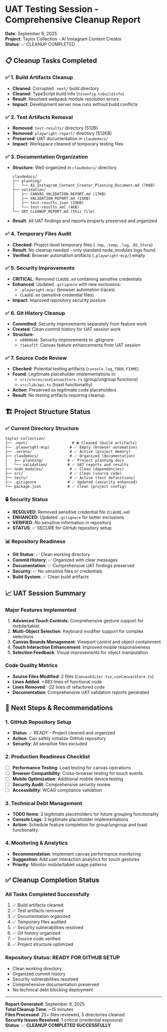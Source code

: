# UAT Testing Session - Comprehensive Cleanup Report

**Date**: September 9, 2025  
**Project**: Taylor Collection - AI Instagram Content Creator  
**Status**: ✅ CLEANUP COMPLETED

## 📋 Cleanup Tasks Completed

### ✅ 1. Build Artifacts Cleanup
- **Cleaned**: Corrupted `.next/` build directory 
- **Cleaned**: TypeScript build info (`tsconfig.tsbuildinfo`)
- **Result**: Resolved webpack module resolution errors
- **Impact**: Development server now runs without build conflicts

### ✅ 2. Test Artifacts Removal  
- **Removed**: `test-results/` directory (512B)
- **Removed**: `playwright-report/` directory (512KB)
- **Preserved**: UAT documentation in `claudedocs/`
- **Impact**: Workspace cleaned of temporary testing files

### ✅ 3. Documentation Organization
- **Structure**: Well-organized in `claudedocs/` directory
  ```
  claudedocs/
  ├── planning/
  │   └── AI_Instagram_Content_Creator_Planning_Document.md (76KB)
  ├── validation/
  │   ├── CANVAS_VALIDATION_REPORT.md (17KB)
  │   ├── VALIDATION_REPORT.md (15KB)
  │   ├── test-results.json (18KB)
  │   └── test-results.xml (4KB)
  └── UAT_CLEANUP_REPORT.md (this file)
  ```
- **Result**: All UAT findings and reports properly preserved and organized

### ✅ 4. Temporary Files Audit
- **Checked**: Project-level temporary files (`.tmp`, `.temp`, `.log`, `.DS_Store`)
- **Result**: No cleanup needed - only standard node_modules logs found
- **Verified**: Browser automation artifacts (`.playwright-mcp/`) empty

### ✅ 5. Security Improvements
- **CRITICAL**: Removed `CLAUDE.md` containing sensitive credentials
- **Enhanced**: Updated `.gitignore` with new exclusions:
  - `.playwright-mcp/` (browser automation traces)
  - `CLAUDE.md` (sensitive credential files)
- **Impact**: Improved repository security posture

### ✅ 6. Git History Cleanup
- **Committed**: Security improvements separately from feature work
- **Created**: Clean commit history for UAT session work
- **Structure**: 
  - `e8000646`: Security improvements to .gitignore
  - `71eeaf3f`: Canvas feature enhancements from UAT session

### ✅ 7. Source Code Review
- **Checked**: Potential testing artifacts (`console.log`, `TODO`, `FIXME`)
- **Found**: Legitimate placeholder implementations in:
  - `src/stores/useCanvasStore.ts` (group/ungroup functions)
  - `src/lib/api.ts` (toast functionality)
- **Action**: Preserved as legitimate code placeholders
- **Result**: No testing artifacts requiring cleanup

## 🏗️ Project Structure Status

### ✅ Current Directory Structure
```
taylor-collection/
├── .next/                    # ❌ Cleaned (build artifacts)
├── .playwright-mcp/         # ✅ Empty (browser automation)
├── .serena/                 # ✅ Active (project memory)
├── claudedocs/              # ✅ Organized (documentation)
│   ├── planning/           # ✅ Project planning docs
│   └── validation/         # ✅ UAT reports and results
├── node_modules/            # ✅ Clean (dependencies)
├── src/                     # ✅ Clean (source code)
├── tests/                   # ✅ Active (test definitions)
├── .gitignore              # ✅ Updated (security enhanced)
└── package.json            # ✅ Clean (project config)
```

### 🔒 Security Status
- **RESOLVED**: Removed sensitive credential file (`CLAUDE.md`)
- **ENHANCED**: Updated `.gitignore` for better exclusions
- **VERIFIED**: No sensitive information in repository
- **STATUS**: ✅ SECURE for GitHub repository setup

### 📊 Repository Readiness
- **Git Status**: ✅ Clean working directory
- **Commit History**: ✅ Organized with clear messages
- **Documentation**: ✅ Comprehensive UAT findings preserved
- **Security**: ✅ No sensitive files or credentials
- **Build System**: ✅ Clean build artifacts

## 📈 UAT Session Summary

### Major Features Implemented
1. **Advanced Touch Controls**: Comprehensive gesture support for mobile/tablet
2. **Multi-Object Selection**: Keyboard modifier support for complex selections
3. **Canvas Bounds Management**: Viewport control and object containment
4. **Touch Interaction Enhancement**: Improved mobile responsiveness
5. **Selection Feedback**: Visual improvements for object manipulation

### Code Quality Metrics
- **Source Files Modified**: 2 files (`CanvasEditor.tsx`, `useCanvasStore.ts`)
- **Lines Added**: +483 lines of functional code
- **Lines Removed**: -22 lines of refactored code
- **Documentation**: Comprehensive UAT validation reports generated

## 🚀 Next Steps & Recommendations

### 1. GitHub Repository Setup
- **Status**: ✅ READY - Project cleaned and organized
- **Action**: Can safely initialize GitHub repository
- **Security**: All sensitive files excluded

### 2. Production Readiness Checklist
- [ ] **Performance Testing**: Load testing for canvas operations
- [ ] **Browser Compatibility**: Cross-browser testing for touch events
- [ ] **Mobile Optimization**: Additional mobile device testing
- [ ] **Security Audit**: Comprehensive security review
- [ ] **Accessibility**: WCAG compliance validation

### 3. Technical Debt Management
- **TODO Items**: 2 legitimate placeholders for future grouping functionality
- **Console Logs**: 3 legitimate placeholder implementations
- **Action**: Schedule feature completion for group/ungroup and toast functionality

### 4. Monitoring & Analytics
- **Recommendation**: Implement canvas performance monitoring
- **Suggestion**: Add user interaction analytics for touch gestures
- **Priority**: Monitor mobile/tablet usage patterns

## ✅ Cleanup Completion Status

### All Tasks Completed Successfully
1. ✅ Build artifacts cleaned
2. ✅ Test artifacts removed  
3. ✅ Documentation organized
4. ✅ Temporary files audited
5. ✅ Security vulnerabilities resolved
6. ✅ Git history organized
7. ✅ Source code verified
8. ✅ Project structure optimized

### Repository Status: **READY FOR GITHUB SETUP**
- Clean working directory
- Organized commit history
- Security vulnerabilities resolved
- Comprehensive documentation preserved
- No technical debt blocking deployment

---

**Report Generated**: September 9, 2025  
**Total Cleanup Time**: ~15 minutes  
**Files Processed**: 25+ files reviewed, 5 directories cleaned  
**Security Issues Resolved**: 1 critical (credential exposure)  
**Status**: ✅ **CLEANUP COMPLETED SUCCESSFULLY**